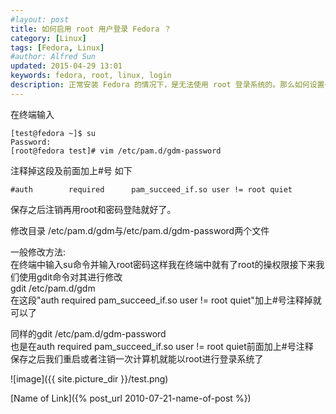 ```yaml
---
#layout: post
title: 如何启用 root 用户登录 Fedora ？
category: [Linux]
tags: [Fedora, Linux]
#author: Alfred Sun
updated: 2015-04-29 13:01
keywords: fedora, root, linux, login
description: 正常安装 Fedora 的情况下，是无法使用 root 登录系统的。那么如何设置一下，才能获取 root 登录权限呢？以前碰到过几次，然后查了查就做到了；可惜过了段时间后又忘记了，因此简单在这里写写，给自己强化下记忆……
---
```


在终端输入

    [test@fedora ~]$ su  
    Password:   
    [root@fedora test]# vim /etc/pam.d/gdm-password  

注释掉这段及前面加上#号  如下

    #auth        required      pam_succeed_if.so user != root quiet  

保存之后注销再用root和密码登陆就好了。


修改目录 /etc/pam.d/gdm与/etc/pam.d/gdm-password两个文件  
  
一般修改方法:  
在终端中输入su命令并输入root密码这样我在终端中就有了root的操权限接下来我们使用gdit命令对其进行修改  
gdit /etc/pam.d/gdm  
在这段"auth required pam_succeed_if.so user != root quiet"加上#号注释掉就可以了  
  
同样的gdit /etc/pam.d/gdm-password  
也是在auth required pam_succeed_if.so user != root quiet前面加上#号注释  
保存之后我们重启或者注销一次计算机就能以root进行登录系统了  


<!--more-->


![image]({{ site.picture_dir }}/test.png)

[Name of Link]({% post_url 2010-07-21-name-of-post %})






